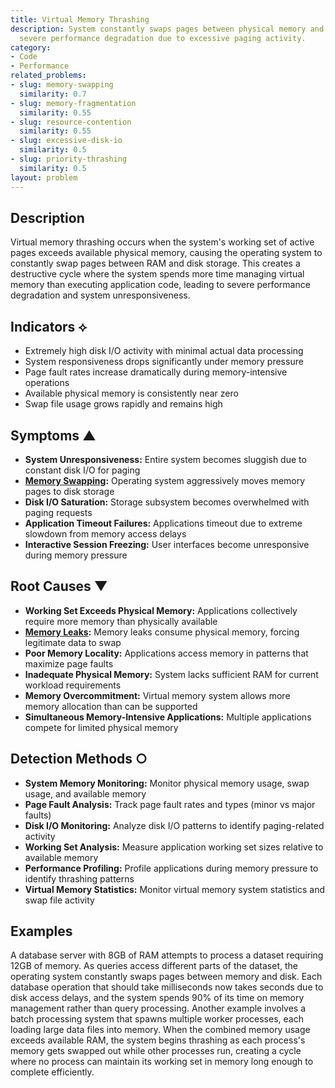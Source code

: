 ```yaml
---
title: Virtual Memory Thrashing
description: System constantly swaps pages between physical memory and disk, causing
  severe performance degradation due to excessive paging activity.
category:
- Code
- Performance
related_problems:
- slug: memory-swapping
  similarity: 0.7
- slug: memory-fragmentation
  similarity: 0.55
- slug: resource-contention
  similarity: 0.55
- slug: excessive-disk-io
  similarity: 0.5
- slug: priority-thrashing
  similarity: 0.5
layout: problem
---
```


## Description

Virtual memory thrashing occurs when the system's working set of active pages exceeds available physical memory, causing the operating system to constantly swap pages between RAM and disk storage. This creates a destructive cycle where the system spends more time managing virtual memory than executing application code, leading to severe performance degradation and system unresponsiveness.

## Indicators ⟡

- Extremely high disk I/O activity with minimal actual data processing
- System responsiveness drops significantly under memory pressure
- Page fault rates increase dramatically during memory-intensive operations
- Available physical memory is consistently near zero
- Swap file usage grows rapidly and remains high

## Symptoms ▲

- **System Unresponsiveness:** Entire system becomes sluggish due to constant disk I/O for paging
- **[Memory Swapping](memory-swapping.md):** Operating system aggressively moves memory pages to disk storage
- **Disk I/O Saturation:** Storage subsystem becomes overwhelmed with paging requests
- **Application Timeout Failures:** Applications timeout due to extreme slowdown from memory access delays
- **Interactive Session Freezing:** User interfaces become unresponsive during memory pressure

## Root Causes ▼

- **Working Set Exceeds Physical Memory:** Applications collectively require more memory than physically available
- **[Memory Leaks](memory-leaks.md):** Memory leaks consume physical memory, forcing legitimate data to swap
- **Poor Memory Locality:** Applications access memory in patterns that maximize page faults
- **Inadequate Physical Memory:** System lacks sufficient RAM for current workload requirements
- **Memory Overcommitment:** Virtual memory system allows more memory allocation than can be supported
- **Simultaneous Memory-Intensive Applications:** Multiple applications compete for limited physical memory

## Detection Methods ○

- **System Memory Monitoring:** Monitor physical memory usage, swap usage, and available memory
- **Page Fault Analysis:** Track page fault rates and types (minor vs major faults)
- **Disk I/O Monitoring:** Analyze disk I/O patterns to identify paging-related activity
- **Working Set Analysis:** Measure application working set sizes relative to available memory
- **Performance Profiling:** Profile applications during memory pressure to identify thrashing patterns
- **Virtual Memory Statistics:** Monitor virtual memory system statistics and swap file activity

## Examples

A database server with 8GB of RAM attempts to process a dataset requiring 12GB of memory. As queries access different parts of the dataset, the operating system constantly swaps pages between memory and disk. Each database operation that should take milliseconds now takes seconds due to disk access delays, and the system spends 90% of its time on memory management rather than query processing. Another example involves a batch processing system that spawns multiple worker processes, each loading large data files into memory. When the combined memory usage exceeds available RAM, the system begins thrashing as each process's memory gets swapped out while other processes run, creating a cycle where no process can maintain its working set in memory long enough to complete efficiently.